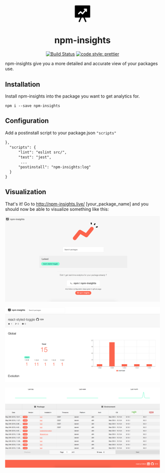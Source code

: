 <p align="center">
	<img src='/docs/logo.png' alt='logo' width=50>
</p>
<h1 align="center">
	npm-insights
</h1>
<p align="center">
    <a href='https://semaphoreci.com/guillaumemorin/npm-insights'> <img src='https://semaphoreci.com/api/v1/guillaumemorin/npm-insights/branches/master/shields_badge.svg' alt='Build Status'></a>
	<a href='https://github.com/prettier/prettier'> <img src='https://img.shields.io/badge/code_style-prettier-ff69b4.svg?style=flat-square' alt='code style: prettier'></a>
</p>

npm-insights give you a more detailed and accurate view of your packages use.

## Installation

Install npm-insights into the package you want to get analytics for.

```
npm i --save npm-insights
```

## Configuration

Add a postinstall script to your package.json `"scripts"`

```
},
  "scripts": {
	  "lint": "eslint src/",
	  "test": "jest",
	   ...
	  "postinstall": "npm-insights:log"
  }
}
```

## Visualization

That's it! Go to http://npm-insights.live/ [your_package_name] and you should now be able to visualize something like this:

![landing](/docs/landing.png)

![home1](/docs/home1.png)

![home2](/docs/home2.png)
